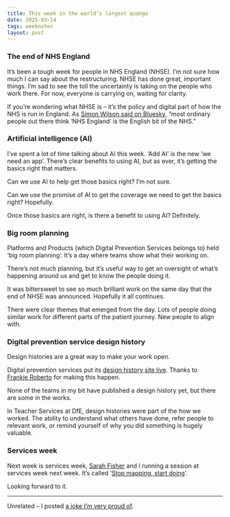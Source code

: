```yaml
---
title: This week in the world’s largest quango
date: 2025-03-14
tags: weeknotes
layout: post
---
```


### The end of NHS England

It’s been a tough week for people in NHS England (NHSE). I’m not sure how much I can say about the restructuring. NHSE has done great, important things. I’m sad to see the toll the uncertainty is taking on the people who work there. For now, everyone is carrying on, waiting for clarity.

If you’re wondering what NHSE is – it’s the policy and digital part of how the NHS is run in England. As [Simon Wilson said on Bluesky](https://bsky.app/profile/officeofwilson.com/post/3lk3oydqudk2n), “most ordinary people out there think ‘NHS England‘ is the English bit of the NHS.”

### Artificial intelligence (AI)

I’ve spent a lot of time talking about AI this week. ‘Add AI’ is the new ‘we need an app’. There’s clear benefits to using AI, but as ever, it’s getting the basics right that matters.

Can we use AI to help get those basics right? I’m not sure.

Can we use the promise of AI to get the coverage we need to get the basics right? Hopefully.

Once those basics are right, is there a benefit to using AI? Definitely.

### Big room planning

Platforms and Products (which Digital Prevention Services belongs to) held ‘big room planning’. It’s a day where teams show what their working on.

There’s not much planning, but it’s useful way to get an oversight of what’s happening around us and get to know the people doing it.

It was bittersweet to see so much brilliant work on the same day that the end of NHSE was announced. Hopefully it all continues.

There were clear themes that emerged from the day. Lots of people doing similar work for different parts of the patient journey. New people to align with.

### Digital prevention service design history

Design histories are a great way to make your work open.

Digital prevention services put its [design history site live](https://design-history.prevention-services.nhs.uk/). Thanks to [Frankie Roberto](https://design-history.prevention-services.nhs.uk/) for making this happen.

None of the teams in my bit have published a design history yet, but there are some in the works.

In Teacher Services at DfE, design histories were part of the how we worked. The ability to understand what others have done, refer people to relevant work, or remind yourself of why you did something is hugely valuable.

### Services week

Next week is services week, [Sarah Fisher](https://www.linkedin.com/in/sarah-fisher-6149b1242/) and I running a session at services week next week. It’s called ‘[Stop mapping, start doing](https://www.eventbrite.co.uk/e/stop-mapping-start-doing-tickets-1286333180169?aff=oddtdtcreator)’.

Looking forward to it.

---

Unrelated – I posted [a joke I’m very proud of](https://bsky.app/profile/ralphhawkins.bsky.social/post/3lk53ubwgu22w).
